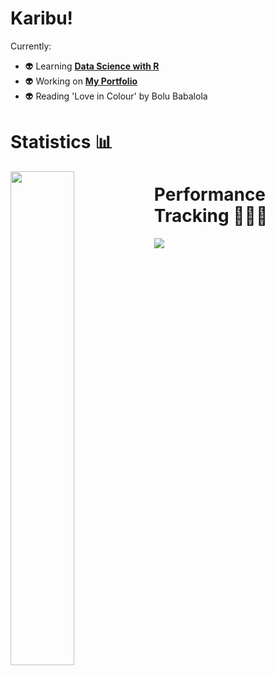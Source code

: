 # Karibu! 

<!--
**lynnagidza/lynnagidza** is a ✨ _special_ ✨ repository because its `README.md` (this file) appears on your GitHub profile.

Here are some ideas to get you started:

- 🔭 I’m currently working on ...
- 🌱 I’m currently learning ...
- 👯 I’m looking to collaborate on ...
- 🤔 I’m looking for help with ...
- 💬 Ask me about ...
- 📫 How to reach me: ...
- 😄 Pronouns: ...
- ⚡ Fun fact: ...
-->

Currently:
- 👽 Learning **[Data Science with R](https://www.datacamp.com/profile/lynnagidza)**
- 👽 Working on **[My Portfolio](https://lynnagidza.github.io/)**
- 👽 Reading 'Love in Colour' by Bolu Babalola 

# Statistics 📊
<img align="left" width="45%" src="https://github-readme-stats.vercel.app/api/top-langs/?username=lynnagidza&layout=compact&theme=gruvbox_light" />
<!-- <img align="left" width="45%" src="https://github-readme-stats.vercel.app/api?username=lynnagidza&count_private=true&show_icons=true&theme=gruvbox_light" /> -->
<!-- <img src="https://github-profile-summary-cards.vercel.app/api/cards/profile-details?username=lynnagidza&theme=solarized_dark"/> -->
<!-- <img src="https://github-profile-summary-cards.vercel.app/api/cards/most-commit-language?username=lynnagidza&theme=solarized_dark"/>
<img src="https://github-profile-summary-cards.vercel.app/api/cards/repos-per-language?username=lynnagidza&theme=solarized_dark"/> -->
  
# Performance Tracking 👩🏿‍💻
<img src="https://github-profile-summary-cards.vercel.app/api/cards/productive-time?username=lynnagidza&theme=solarized_dark"/>




